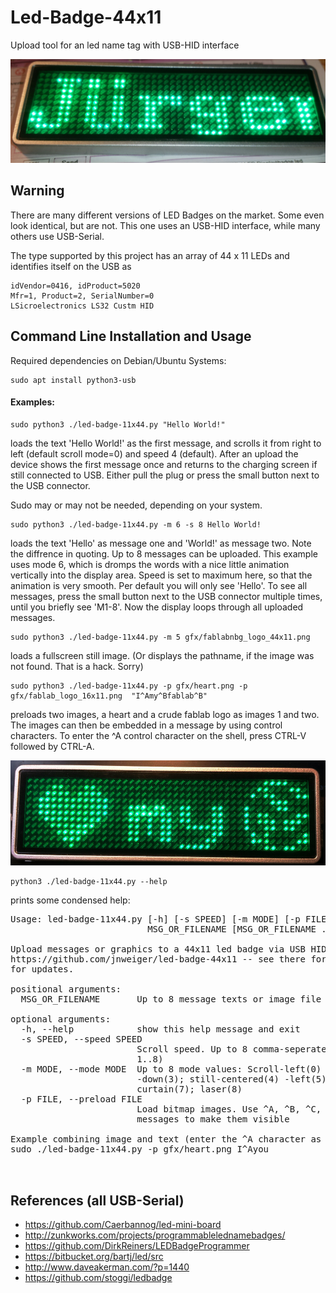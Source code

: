 # Led-Badge-44x11
Upload tool for an led name tag with USB-HID interface

![LED Mini Board](photos/green_badge.jpg)

## Warning

There are many different versions of LED Badges on the market.
Some even look identical, but are not.
This one uses an USB-HID interface, while many others use USB-Serial.

The type supported by this project has an array of 44 x 11 LEDs and
identifies itself on the USB as

    idVendor=0416, idProduct=5020
    Mfr=1, Product=2, SerialNumber=0
    LSicroelectronics LS32 Custm HID

## Command Line Installation and Usage

Required dependencies on Debian/Ubuntu Systems:

    sudo apt install python3-usb

#### Examples:

    sudo python3 ./led-badge-11x44.py "Hello World!"

loads the text 'Hello World!' as the first message, and scrolls it from right to left (default scroll mode=0) and speed 4 (default). After an upload the device shows the first message once and returns to the charging screen if still connected to USB. Either pull the plug or press the small button next to the USB connector.

Sudo may or may not be needed, depending on your system.

    sudo python3 ./led-badge-11x44.py -m 6 -s 8 Hello World!

loads the text 'Hello' as message one and 'World!' as message two. Note the diffrence in quoting. Up to 8 messages can be uploaded. This example uses mode 6, which is dromps the words with a nice little animation vertically into the display area. Speed is set to maximum here, so that the animation is very smooth. Per default you will only see 'Hello'.
To see all messages, press the small button next to the USB connector multiple times, until you briefly see 'M1-8'. Now the display loops through all uploaded messages.

    sudo python3 ./led-badge-11x44.py -m 5 gfx/fablabnbg_logo_44x11.png

loads a fullscreen still image. (Or displays the pathname, if the image was not found. That is a hack. Sorry)

    sudo python3 ./led-badge-11x44.py -p gfx/heart.png -p gfx/fablab_logo_16x11.png  "I^Amy^Bfablab^B"

preloads two images, a heart and a crude fablab logo as images 1 and two. The images can then be embedded in a message by using control characters. To enter the ^A control character on the shell, press CTRL-V followed by CTRL-A.

![LED Mini Board](photos/love_my_fablab.jpg)

    python3 ./led-badge-11x44.py --help

prints some condensed help:

<pre>
Usage: led-badge-11x44.py [-h] [-s SPEED] [-m MODE] [-p FILE]
                          MSG_OR_FILENAME [MSG_OR_FILENAME ...]

Upload messages or graphics to a 44x11 led badge via USB HID. Version 0.4 from
https://github.com/jnweiger/led-badge-44x11 -- see there for more examples and
for updates.

positional arguments:
  MSG_OR_FILENAME       Up to 8 message texts or image file names

optional arguments:
  -h, --help            show this help message and exit
  -s SPEED, --speed SPEED
                        Scroll speed. Up to 8 comma-seperated values (range
                        1..8)
  -m MODE, --mode MODE  Up to 8 mode values: Scroll-left(0) -right(1) -up(2)
                        -down(3); still-centered(4) -left(5); drop-down(6);
                        curtain(7); laser(8)
  -p FILE, --preload FILE
                        Load bitmap images. Use ^A, ^B, ^C, ... in text
                        messages to make them visible

Example combining image and text (enter the ^A character as CTRL-V CTRL-A):
sudo ./led-badge-11x44.py -p gfx/heart.png I^Ayou


</pre>



## References (all USB-Serial)
 * https://github.com/Caerbannog/led-mini-board
 * http://zunkworks.com/projects/programmablelednamebadges/
 * https://github.com/DirkReiners/LEDBadgeProgrammer
 * https://bitbucket.org/bartj/led/src
 * http://www.daveakerman.com/?p=1440
 * https://github.com/stoggi/ledbadge
